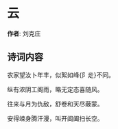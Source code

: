 # 云

**作者**: 刘克庄

## 诗词内容

农家望汝卜年丰，似絮如峰{阝歨}不同。

纵有浓阴工阁雨，略无定态喜随风。

往来与月为仇敌，舒卷和天尽蔽蒙。

安得竦身腾汗漫，叫开阊阖扫长空。

